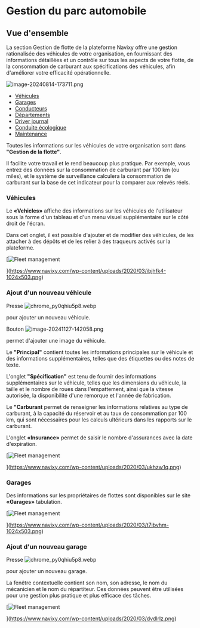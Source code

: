 # Gestion du parc automobile

## Vue d'ensemble

La section Gestion de flotte de la plateforme Navixy offre une gestion rationalisée des véhicules de votre organisation, en fournissant des informations détaillées et un contrôle sur tous les aspects de votre flotte, de la consommation de carburant aux spécifications des véhicules, afin d'améliorer votre efficacité opérationnelle.

![image-20240814-173711.png](./attachments/image-20240814-173711.png)

- [Véhicules](./gestion-du-parc-automobile/vehicules.md)
- [Garages](./gestion-du-parc-automobile/garages.md)
- [Conducteurs](./gestion-du-parc-automobile/conducteurs.md)
- [Départements](./gestion-du-parc-automobile/departements.md)
- [Driver journal](./gestion-du-parc-automobile/driver-journal.md)
- [Conduite écologique](./gestion-du-parc-automobile/conduite-ecologique.md)
- [Maintenance](./gestion-du-parc-automobile/maintenance.md)

Toutes les informations sur les véhicules de votre organisation sont dans **"Gestion de la flotte"**.

Il facilite votre travail et le rend beaucoup plus pratique. Par exemple, vous entrez des données sur la consommation de carburant par 100 km (ou miles), et le système de surveillance calculera la consommation de carburant sur la base de cet indicateur pour la comparer aux relevés réels.

### Véhicules

Le **«Vehicles»** affiche des informations sur les véhicules de l'utilisateur sous la forme d'un tableau et d'un menu visuel supplémentaire sur le côté droit de l'écran.

Dans cet onglet, il est possible d'ajouter et de modifier des véhicules, de les attacher à des dépôts et de les relier à des traqueurs activés sur la plateforme.

[![Fleet management](https://www.navixy.com/wp-content/uploads/2020/03/ibjhfk4-600x295.png)

](https://www.navixy.com/wp-content/uploads/2020/03/ibjhfk4-1024x503.png)

### Ajout d'un nouveau véhicule

Presse ![chrome_py0qhiu5p8.webp](./attachments/chrome_py0qhiu5p8.webp)

 pour ajouter un nouveau véhicule.

Bouton ![image-20241127-142058.png](./attachments/image-20241127-142058.png)

 permet d'ajouter une image du véhicule.

Le **"Principal"** contient toutes les informations principales sur le véhicule et des informations supplémentaires, telles que des étiquettes ou des notes de texte.

L'onglet **"Spécification"** est tenu de fournir des informations supplémentaires sur le véhicule, telles que les dimensions du véhicule, la taille et le nombre de roues dans l'empattement, ainsi que la vitesse autorisée, la disponibilité d'une remorque et l'année de fabrication.

Le **"Carburant** permet de renseigner les informations relatives au type de carburant, à la capacité du réservoir et au taux de consommation par 100 km, qui sont nécessaires pour les calculs ultérieurs dans les rapports sur le carburant.

L'onglet **«Insurance»** permet de saisir le nombre d'assurances avec la date d'expiration.

[![Fleet management](https://www.navixy.com/wp-content/uploads/2020/03/ukhzw1q-502x600.png)

](https://www.navixy.com/wp-content/uploads/2020/03/ukhzw1q.png)

### Garages

Des informations sur les propriétaires de flottes sont disponibles sur le site **«Garages»** tabulation.

[![Fleet management](https://www.navixy.com/wp-content/uploads/2020/03/t7ibvhm-600x295.png)

](https://www.navixy.com/wp-content/uploads/2020/03/t7ibvhm-1024x503.png)

### Ajout d'un nouveau garage

Presse ![chrome_py0qhiu5p8.webp](./attachments/chrome_py0qhiu5p8.webp)

 pour ajouter un nouveau garage.

La fenêtre contextuelle contient son nom, son adresse, le nom du mécanicien et le nom du répartiteur. Ces données peuvent être utilisées pour une gestion plus pratique et plus efficace des tâches.

[![Fleet management](https://www.navixy.com/wp-content/uploads/2020/03/dvdlrlz-430x600.png)

](https://www.navixy.com/wp-content/uploads/2020/03/dvdlrlz.png)